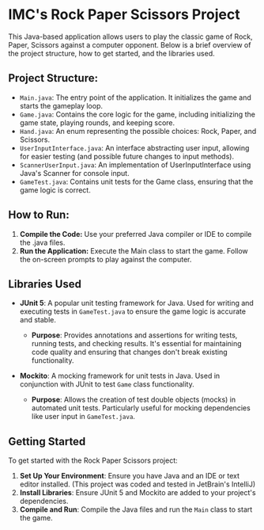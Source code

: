 # IMC's Rock Paper Scissors Project
This Java-based application allows users to play the classic game of Rock, Paper, Scissors against a computer opponent. Below is a brief overview of the project structure, how to get started, and the libraries used.

## Project Structure:
- `Main.java`: The entry point of the application. It initializes the game and starts the gameplay loop.
- `Game.java`: Contains the core logic for the game, including initializing the game state, playing rounds, and keeping score.
- `Hand.java`: An enum representing the possible choices: Rock, Paper, and Scissors.
- `UserInputInterface.java`: An interface abstracting user input, allowing for easier testing (and possible future changes to input methods).
- `ScannerUserInput.java`: An implementation of UserInputInterface using Java's Scanner for console input.
- `GameTest.java`: Contains unit tests for the Game class, ensuring that the game logic is correct.

## How to Run:
1. **Compile the Code:** Use your preferred Java compiler or IDE to compile the .java files.
2. **Run the Application:** Execute the Main class to start the game. Follow the on-screen prompts to play against the computer.

## Libraries Used

- **JUnit 5**: A popular unit testing framework for Java. Used for writing and executing tests in `GameTest.java` to ensure the game logic is accurate and stable.
    - **Purpose**: Provides annotations and assertions for writing tests, running tests, and checking results. It's essential for maintaining code quality and ensuring that changes don't break existing functionality.

- **Mockito**: A mocking framework for unit tests in Java. Used in conjunction with JUnit to test `Game` class functionality.
    - **Purpose**: Allows the creation of test double objects (mocks) in automated unit tests. Particularly useful for mocking dependencies like user input in `GameTest.java`.

## Getting Started

To get started with the Rock Paper Scissors project:

1. **Set Up Your Environment**: Ensure you have Java and an IDE or text editor installed. (This project was coded and tested in JetBrain's IntelliJ)
2. **Install Libraries**: Ensure JUnit 5 and Mockito are added to your project's dependencies.
3. **Compile and Run**: Compile the Java files and run the `Main` class to start the game.
